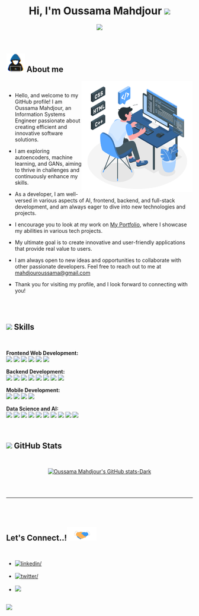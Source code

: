 <h1 align="center"><b>Hi, I'm Oussama Mahdjour </b><img src="https://media.giphy.com/media/hvRJCLFzcasrR4ia7z/giphy.gif" width="35"></h1>

<p align="center">
  <img src="https://readme-typing-svg.herokuapp.com?font=Time+New+Roman&color=cyan&size=25&center=true&vCenter=true&width=600&height=100&lines=Welcome+to+my+GitHub+space!;An+Information+Systems+Engineer+from+Algeria;a+Passionate+about+Technology+and+Innovation">
</p>

<br>

## <picture><img src = "./about_me.gif" width = 50px></picture> **About me**

<picture>
  <source media="(max-width: 767px)" srcset="">
  <img align="right" alt="" src="./programming.svg" width=300px>
</picture>

<br>

- Hello, and welcome to my GitHub profile! I am Oussama Mahdjour, an Information Systems Engineer passionate about creating efficient and innovative software solutions.

- I am exploring autoencoders, machine learning, and GANs, aiming to thrive in challenges and continuously enhance my skills.

- As a developer, I am well-versed in various aspects of AI, frontend, backend, and full-stack development, and am always eager to dive into new technologies and projects.

- I encourage you to look at my work on <a href="https://mahdjouroussama.github.io/Portfolio/" target="_blank" > My Portfolio</a>, where I showcase my abilities in various tech projects.

- My ultimate goal is to create innovative and user-friendly applications that provide real value to users.

- I am always open to new ideas and opportunities to collaborate with other passionate developers. Feel free to reach out to me at <a href="mailto:mahdjouroussama@gmail.com" target="_blank" >mahdjouroussama@gmail.com</a>

- Thank you for visiting my profile, and I look forward to connecting with you!

<br><br>



## <img src="https://media2.giphy.com/media/QssGEmpkyEOhBCb7e1/giphy.gif?cid=ecf05e47a0n3gi1bfqntqmob8g9aid1oyj2wr3ds3mg700bl&rid=giphy.gif" width ="25"><b> Skills</b>
<br>

<!-- Frontend Web Development -->
<p align="left">
  <b>Frontend Web Development:</b><br>
  <img src="https://img.shields.io/badge/TypeScript-3178C6?style=for-the-badge&logo=typescript&logoColor=white">
  <img src="https://img.shields.io/badge/React.js-61DAFB?style=for-the-badge&logo=react&logoColor=black">
  <img src="https://img.shields.io/badge/HTML5-E34F26?style=for-the-badge&logo=html5&logoColor=white">
  <img src="https://img.shields.io/badge/CSS3-1572B6?style=for-the-badge&logo=css3&logoColor=white">
  <img src="https://img.shields.io/badge/Tailwind_CSS-38B2AC?style=for-the-badge&logo=tailwind-css&logoColor=white">
  <img src="https://img.shields.io/badge/JavaScript-F7DF1E?style=for-the-badge&logo=javascript&logoColor=black">
</p>

<!-- Backend Development -->
<p align="left">
  <b>Backend Development:</b><br>
  <img src="https://img.shields.io/badge/Node.js-43853D?style=for-the-badge&logo=node-dot-js&logoColor=white">
  <img src="https://img.shields.io/badge/MongoDB-47A248?style=for-the-badge&logo=mongodb&logoColor=white">
  <img src="https://img.shields.io/badge/Firebase-FFCA28?style=for-the-badge&logo=firebase&logoColor=black">
  <img src="https://img.shields.io/badge/MySQL-4479A1?style=for-the-badge&logo=mysql&logoColor=white">
  <img src="https://img.shields.io/badge/Oracle_DB-F80000?style=for-the-badge&logo=oracle&logoColor=black">
<img src="https://img.shields.io/badge/REST_API-009688?style=for-the-badge">
<img src="https://img.shields.io/badge/SQL-4169E1?style=for-the-badge">
<img src="https://img.shields.io/badge/NoSQL-000000?style=for-the-badge">

</p>

<!-- Mobile Development -->
<p align="left">
  <b>Mobile Development:</b><br>
  <img src="https://img.shields.io/badge/Java-007396?style=for-the-badge&logo=java&logoColor=white">
  <img src="https://img.shields.io/badge/Android_Studio-000000?style=for-the-badge&logo=android-studio&logoColor=white">
<img src="https://img.shields.io/badge/XML-000000?style=for-the-badge">
<img src="https://img.shields.io/badge/SQLite-003B57?style=for-the-badge">

</p>

<!-- Data Science and AI -->
<p align="left">
  <b>Data Science and AI:</b><br>
  <img src="https://img.shields.io/badge/Python-3776AB?style=for-the-badge&logo=python&logoColor=white">
  <img src="https://img.shields.io/badge/Keras-D00000?style=for-the-badge&logo=keras&logoColor=white">
  <img src="https://img.shields.io/badge/OpenCV-5C3EE8?style=for-the-badge&logo=opencv&logoColor=white">
  <img src="https://img.shields.io/badge/TensorFlow-FF6F00?style=for-the-badge&logo=TensorFlow&logoColor=white">
  <img src="https://img.shields.io/badge/PyTorch-EE4C2C?style=for-the-badge&logo=PyTorch&logoColor=white">
  <img src="https://img.shields.io/badge/Pandas-150458?style=for-the-badge&logo=pandas&logoColor=white">
  <img src="https://img.shields.io/badge/NumPy-013243?style=for-the-badge&logo=numpy&logoColor=white">
  <img src="https://img.shields.io/badge/Matplotlib-FF6347?style=for-the-badge">
  <img src="https://img.shields.io/badge/Scikit_Learn-F7931E?style=for-the-badge&logo=scikit-learn&logoColor=white">
  <img src="https://img.shields.io/badge/Seaborn-000000?style=for-the-badge">
</p>

<br>

## <img src="https://media.giphy.com/media/iY8CRBdQXODJSCERIr/giphy.gif" width="35"><b> GitHub Stats </b>
<br>

<div align="center">

[![Oussama Mahdjour's GitHub stats-Dark](https://github-readme-stats.vercel.app/api?username=mahdjourOussama&show_icons=true&theme=dark#gh-dark-mode-only)](https://github.com/mahdjourOussama)

</div>

<br>
<br>

-----

<br>
<br>

## <b> Let's Connect..!</b><img src="./handshake.gif" width ="80">
<br>
<div align='left'>

<ul>

<li>
<a href="https://linkedin.com/in/oussamamahdjour" target="_blank">
<img src="https://img.shields.io/badge/linkedin:  OussamaMahdjour-0077B5.svg?color=405DE6&style=for-the-badge&logo=linkedin&logoColor=white" alt=linkedin/>
</a>
</li>

<br>

<li>
<a href="https://twitter.com/oussama_mahdjour" target="_blank">
<img src="https://img.shields.io/badge/twitter:  mahdjourOussama-%2300acee.svg?color=1DA1F2&style=for-the-badge&logo=twitter&logoColor=white" alt=twitter/>
</a>
</li>

<br>

<li>
<a href="mailto:mahdjouroussama@gmail.com" target="_blank">
<img src="https://img.shields.io/badge/gmail:  mahdjourOussama-%23EA4335.svg?style=for-the-badge&logo=gmail&logoColor=white" t=mail/>
</a>
</li>
	
</ul>
</div>

<br>
<img src="https://user-images.githubusercontent.com/73097560/115834477-dbab4500-a447-11eb-908a-139a6edaec5c.gif">
<br>

